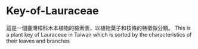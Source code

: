 # Key-of-Lauraceae
這是一個臺灣樟科木本植物的檢索表，以植物葉子和枝條的特徵做分類。
This is a plant key of Lauraceae in Taiwan which is sorted by the characteristics of their leaves and branches
